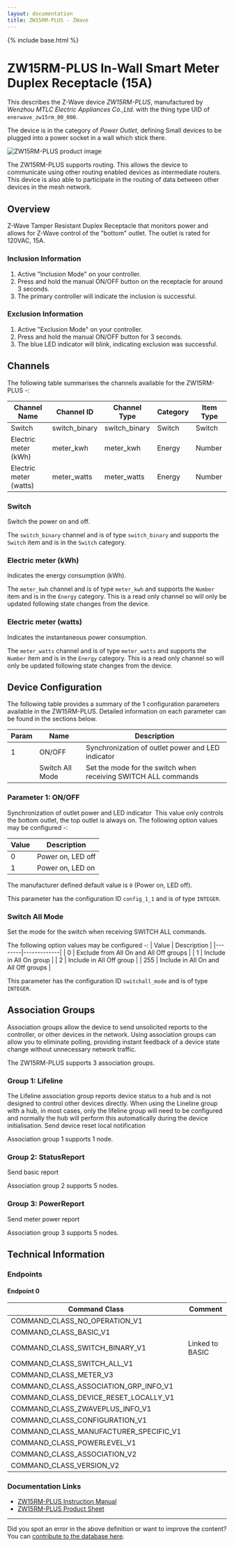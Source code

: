 ```yaml
---
layout: documentation
title: ZW15RM-PLUS - ZWave
---
```


{% include base.html %}

# ZW15RM-PLUS In-Wall Smart Meter Duplex Receptacle (15A)
This describes the Z-Wave device *ZW15RM-PLUS*, manufactured by *Wenzhou MTLC Electric Appliances Co.,Ltd.* with the thing type UID of ```enerwave_zw15rm_00_000```.

The device is in the category of *Power Outlet*, defining Small devices to be plugged into a power socket in a wall which stick there.

![ZW15RM-PLUS product image](https://www.cd-jackson.com/zwave_device_uploads/919/919_default.jpg)


The ZW15RM-PLUS supports routing. This allows the device to communicate using other routing enabled devices as intermediate routers.  This device is also able to participate in the routing of data between other devices in the mesh network.

## Overview

Z-Wave Tamper Resistant Duplex Receptacle that monitors power and allows for Z-Wave control of the "bottom" outlet. The outlet is rated for 120VAC, 15A.

### Inclusion Information

  1. Active "Inclusion Mode" on your controller.
  2. Press and hold the manual ON/OFF button on the receptacle for around 3 seconds.
  3. The primary controller will indicate the inclusion is successful.

### Exclusion Information

  1. Active "Exclusion Mode" on your controller.
  2. Press and hold the manual ON/OFF button for 3 seconds.
  3. The blue LED indicator will blink, indicating exclusion was successful.

## Channels

The following table summarises the channels available for the ZW15RM-PLUS -:

| Channel Name | Channel ID | Channel Type | Category | Item Type |
|--------------|------------|--------------|----------|-----------|
| Switch | switch_binary | switch_binary | Switch | Switch | 
| Electric meter (kWh) | meter_kwh | meter_kwh | Energy | Number | 
| Electric meter (watts) | meter_watts | meter_watts | Energy | Number | 

### Switch
Switch the power on and off.

The ```switch_binary``` channel and is of type ```switch_binary``` and supports the ```Switch``` item and is in the ```Switch``` category.

### Electric meter (kWh)
Indicates the energy consumption (kWh).

The ```meter_kwh``` channel and is of type ```meter_kwh``` and supports the ```Number``` item and is in the ```Energy``` category. This is a read only channel so will only be updated following state changes from the device.

### Electric meter (watts)
Indicates the instantaneous power consumption.

The ```meter_watts``` channel and is of type ```meter_watts``` and supports the ```Number``` item and is in the ```Energy``` category. This is a read only channel so will only be updated following state changes from the device.



## Device Configuration

The following table provides a summary of the 1 configuration parameters available in the ZW15RM-PLUS.
Detailed information on each parameter can be found in the sections below.

| Param | Name  | Description |
|-------|-------|-------------|
| 1 | ON/OFF | Synchronization of outlet power and LED indicator |
|  | Switch All Mode | Set the mode for the switch when receiving SWITCH ALL commands |

### Parameter 1: ON/OFF

Synchronization of outlet power and LED indicator
 This value only controls the bottom outlet, the top outlet is always on.
The following option values may be configured -:

| Value  | Description |
|--------|-------------|
| 0 | Power on, LED off |
| 1 | Power on, LED on |

The manufacturer defined default value is ```0``` (Power on, LED off).

This parameter has the configuration ID ```config_1_1``` and is of type ```INTEGER```.

### Switch All Mode

Set the mode for the switch when receiving SWITCH ALL commands.

The following option values may be configured -:
| Value  | Description |
|--------|-------------|
| 0 | Exclude from All On and All Off groups |
| 1 | Include in All On group |
| 2 | Include in All Off group |
| 255 | Include in All On and All Off groups |

This parameter has the configuration ID ```switchall_mode``` and is of type ```INTEGER```.


## Association Groups

Association groups allow the device to send unsolicited reports to the controller, or other devices in the network. Using association groups can allow you to eliminate polling, providing instant feedback of a device state change without unnecessary network traffic.

The ZW15RM-PLUS supports 3 association groups.

### Group 1: Lifeline

The Lifeline association group reports device status to a hub and is not designed to control other devices directly. When using the Lineline group with a hub, in most cases, only the lifeline group will need to be configured and normally the hub will perform this automatically during the device initialisation.
Send device reset local notification

Association group 1 supports 1 node.

### Group 2: StatusReport

Send basic report

Association group 2 supports 5 nodes.

### Group 3: PowerReport

Send meter power report

Association group 3 supports 5 nodes.

## Technical Information

### Endpoints

#### Endpoint 0

| Command Class | Comment |
|---------------|---------|
| COMMAND_CLASS_NO_OPERATION_V1| |
| COMMAND_CLASS_BASIC_V1| |
| COMMAND_CLASS_SWITCH_BINARY_V1| Linked to BASIC|
| COMMAND_CLASS_SWITCH_ALL_V1| |
| COMMAND_CLASS_METER_V3| |
| COMMAND_CLASS_ASSOCIATION_GRP_INFO_V1| |
| COMMAND_CLASS_DEVICE_RESET_LOCALLY_V1| |
| COMMAND_CLASS_ZWAVEPLUS_INFO_V1| |
| COMMAND_CLASS_CONFIGURATION_V1| |
| COMMAND_CLASS_MANUFACTURER_SPECIFIC_V1| |
| COMMAND_CLASS_POWERLEVEL_V1| |
| COMMAND_CLASS_ASSOCIATION_V2| |
| COMMAND_CLASS_VERSION_V2| |

### Documentation Links

* [ZW15RM-PLUS Instruction Manual](https://www.cd-jackson.com/zwave_device_uploads/919/ZW15RM-PLUS-Instruction-Manual.pdf)
* [ZW15RM-PLUS Product Sheet](https://www.cd-jackson.com/zwave_device_uploads/919/ZW15RM-PLUS-Product-Sheet.pdf)

---

Did you spot an error in the above definition or want to improve the content?
You can [contribute to the database here](http://www.cd-jackson.com/index.php/zwave/zwave-device-database/zwave-device-list/devicesummary/919).
